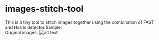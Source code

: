 # images-stitch-tool
This is a tiny tool to stitch images together using the combination of FAST and Harris detector
Sample:  
Original images: ![alt text](https://github.com/HaoyuanZhao/images-stitch-tool/blob/sample_images/original-sample.png?raw=true)
